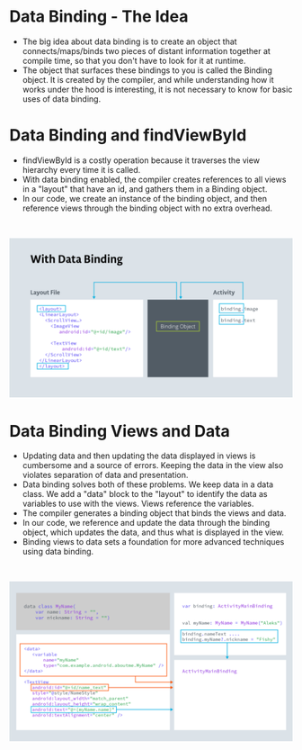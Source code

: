 # Data Binding - The Idea
<ul>
  <li>The big idea about data binding is to create an object that connects/maps/binds two pieces of distant information together at compile time, so that you don't have to look for it at runtime.</li>
  <li>The object that surfaces these bindings to you is called the Binding object. It is created by the compiler, and while understanding how it works under the hood is interesting, it is not necessary to know for basic uses of data binding.</li>
</ul> 


# Data Binding and findViewById
<ul>
<li>findViewById is a costly operation because it traverses the view hierarchy every time it is called.</li>
<li>With data binding enabled, the compiler creates references to all views in a "layout" that have an id, and gathers them in a Binding object.</li>
<li>In our code, we create an instance of the binding object, and then reference views through the binding object with no extra overhead.</li>
</ul> 

<br>

![Data Binding Image](https://github.com/ay3524/DataBindingTest/raw/master/4704sc-a-layoutsdata-binding-intro-slide.png)<br>


# Data Binding Views and Data
<ul>
<li>Updating data and then updating the data displayed in views is cumbersome and a source of errors. Keeping the data in the view also violates separation of data and presentation.</li>
<li>Data binding solves both of these problems. We keep data in a data class. We add a "data" block to the "layout" to identify the data as variables to use with the views. Views reference the variables.</li> 
<li>The compiler generates a binding object that binds the views and data.</li>
<li>In our code, we reference and update the data through the binding object, which updates the data, and thus what is displayed in the view.</li>
<li>Binding views to data sets a foundation for more advanced techniques using data binding.</li>
</ul> 

<br>

![Data Binding Image](https://github.com/ay3524/DataBindingTest/raw/master/l2-5203sc-alayoutsdata-binding-data-slide.png)<br>

